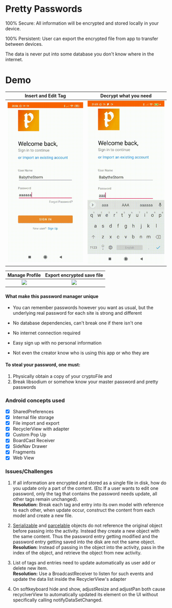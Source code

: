 
# Pretty Passwords    
100% Secure: All information will be encrypted and stored locally in your device. 
  
100% Persistent: User can export the encrypted file from app to transfer between devices.  

The data is never put into some database you don't know where in the internet.

# Demo

|Insert and Edit Tag|Decrypt what you need|
|:---:|:---:|
|![](demo/normal_add.gif)|![](demo/decrypt_tag.gif)|
    
|Manage Profile | Export encrypted save file|
|:---:|:---:|
|![](demo/sidenav.gif)|![](demo/export.gif)|    
    
#### What make this password manager unique  
- You can remember passwords however you want as usual, but the underlying real password for each site is strong and different    
    
- No database dependencies, can't break one if there isn't one    
    
- No internet connection required
    
- Easy sign up with no personal information    

- Not even the creator know who is using this app or who they are    
     
#### To steal your password, one must:    
1. Physically obtain a copy of your cryptoFile
  and    
2. Break libsodium or somehow know your master password and pretty passwords    
    
### Android concepts used  
- [x] SharedPreferences  
- [x] Internal file storage
- [x] File import and export
- [x] RecyclerView with adapter  
- [x] Custom Pop Up  
- [x] BoardCast Receiver  
- [x] SideNav Drawer  
- [x] Fragments  
- [x] Web View
    
### Issues/Challenges    
 1. If all information are encrypted and stored as a single file in disk, how do you update only a part of the content. (Etc If a user wants to edit one password, only the tag that contains the password needs update, all other tags remain unchanged).    
**Resolution:** Break each tag and entry into its own model with reference to each other, when update occur, construct the content from each model and create a new file.  
    
2. [Serializable](https://stackoverflow.com/questions/44698863/bundle-putserializable-serializing-reference-not-value) and [parcelable](https://stackoverflow.com/questions/37694110/when-a-parcelable-object-is-passed-through-an-intent-does-it-update-with-refere) objects do not reference the original object before passing into the activity. Instead they create a new object with the same content. Thus the password entry getting modified and the password entry getting saved into the disk are not the same object.    
**Resolution:** Instead of passing in the object into the activity, pass in the index of the object, and retrieve the object from new activity.    
  
3. List of tags and entries need to update automatically as user add or delete new item.    
**Resolution:** Use a BroadcastReceiver to listen for such events and update the data list inside the RecyclerView's adapter    
  
4. On softkeyboard hide and show, adjustResize and adjustPan both cause recyclverView to automatically updated its element on the UI without specifically calling notifyDataSetChanged.  
    
